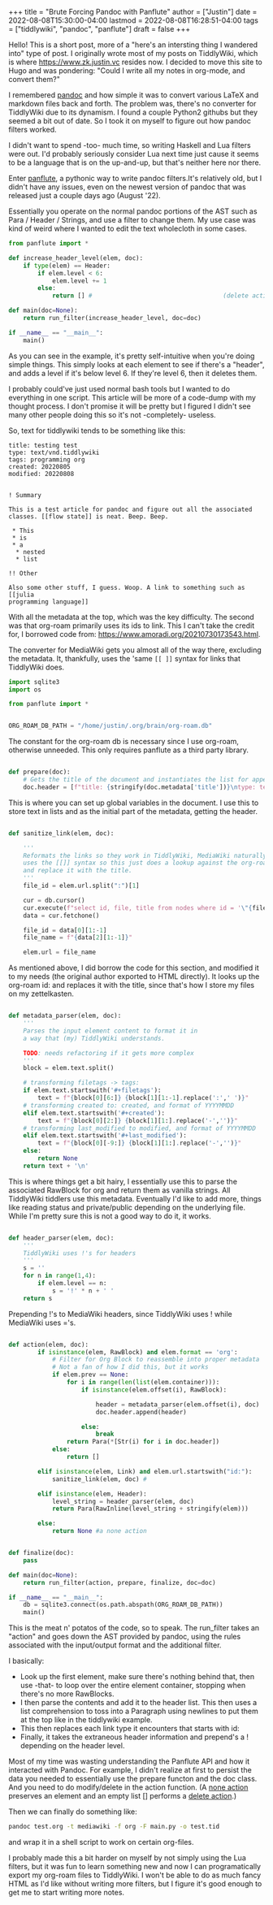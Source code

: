 +++
title = "Brute Forcing Pandoc with Panflute"
author = ["Justin"]
date = 2022-08-08T15:30:00-04:00
lastmod = 2022-08-08T16:28:51-04:00
tags = ["tiddlywiki", "pandoc", "panflute"]
draft = false
+++

Hello! This is a short post, more of a "here's an intersting thing I wandered
into" type of post. I originally wrote most of my posts on TiddlyWiki, which is
where <https://www.zk.justin.vc> resides now. I decided to move this site to Hugo
and was pondering: "Could I write all my notes in org-mode, and convert them?"

I remembered [pandoc](https://pandoc.org) and how simple it was to convert various LaTeX and markdown
files back and forth. The problem was, there's no converter for TiddlyWiki due
to its dynamism. I found a couple Python2 githubs but they seemed a bit out of
date. So I took it on myself to figure out how pandoc filters worked.

I didn't want to spend -too- much time, so writing Haskell and Lua filters were
out. I'd probably seriously consider Lua next time just cause it seems to be a
language that is on the up-and-up, but that's neither here nor there.

Enter [panflute](https://github.com/sergiocorreia/panflute), a pythonic way to write pandoc filters.It's relatively old, but
I didn't have any issues, even on the newest version of pandoc that was released
just a couple days ago (August '22).

Essentially you operate on the normal pandoc portions of the AST such as Para /
Header / Strings, and use a filter to change them. My use case was kind of weird
where I wanted to edit the text wholecloth in some cases.

```python { linenos=true, anchorlinenos=true, lineanchors=org-coderef--e1bcfb }
from panflute import *

def increase_header_level(elem, doc):
    if type(elem) == Header:
        if elem.level < 6:
            elem.level += 1
        else:
            return [] #                                    (delete action)

def main(doc=None):
    return run_filter(increase_header_level, doc=doc)

if __name__ == "__main__":
    main()
```

As you can see in the example, it's pretty self-intuitive when you're doing
simple things. This simply looks at each element to see if there's a "header",
and adds a level if it's below level 6. If they're level 6, then it deletes them.

I probably could've just used normal bash tools but I wanted to do everything in
one script. This article will be more of a code-dump with my thought process. I don't
promise it will be pretty but I figured I didn't see many other people doing
this so it's not -completely- useless.

So, text for tiddlywiki tends to be something like this:

```text
title: testing test
type: text/vnd.tiddlywiki
tags: programming org
created: 20220805
modified: 20220808


! Summary

This is a test article for pandoc and figure out all the associated classes. [[flow state]] is neat. Beep. Beep.

 * This
 * is
 * a
  * nested
  * list

!! Other

Also some other stuff, I guess. Woop. A link to something such as [[julia
programming language]]
```

With all the metadata at the top, which was the key difficulty. The second was
that org-roam primarily uses its ids to link. This I can't take the credit for,
I borrowed code from: <https://www.amoradi.org/20210730173543.html>.

The converter for MediaWiki gets you almost all of the way there, excluding the
metadata. It, thankfully, uses the 'same `[[ ]]` syntax for links that TiddlyWiki
does.

```python
import sqlite3
import os

from panflute import *


ORG_ROAM_DB_PATH = "/home/justin/.org/brain/org-roam.db"

```

The constant for the org-roam db is necessary since I use org-roam, otherwise
unneeded. This only requires panflute as a third party library.

```python

def prepare(doc):
    # Gets the title of the document and instantiates the list for appending
    doc.header = [f"title: {stringify(doc.metadata['title'])}\ntype: text/vnd.tiddlywiki\n"]

```

This is where you can set up global variables in the document. I use this to
store text in lists and as the initial part of the metadata, getting the header.

```python

def sanitize_link(elem, doc):

    '''
    Reformats the links so they work in TiddlyWiki, MediaWiki naturally
    uses the [[]] syntax so this just does a lookup against the org-roam id
    and replace it with the title.
    '''
    file_id = elem.url.split(":")[1]

    cur = db.cursor()
    cur.execute(f"select id, file, title from nodes where id = '\"{file_id}\"';")
    data = cur.fetchone()

    file_id = data[0][1:-1]
    file_name = f"{data[2][1:-1]}"

    elem.url = file_name
```

As mentioned above, I did borrow the code for this section, and modified it to
my needs (the original author exported to HTML directly). It looks up the
org-roam id: and replaces it with the title, since that's how I store my files
on my zettelkasten.

```python

def metadata_parser(elem, doc):
    '''
    Parses the input element content to format it in
    a way that (my) TiddlyWiki understands.

    TODO: needs refactoring if it gets more complex
    '''
    block = elem.text.split()

    # transforming filetags -> tags:
    if elem.text.startswith('#+filetags'):
        text = f"{block[0][6:]} {block[1][1:-1].replace(':',' ')}"
    # transforming created to: created, and format of YYYYMMDD
    elif elem.text.startswith('#+created'):
        text = f"{block[0][2:]} {block[1][1:].replace('-','')}"
    # transforming last_modified to modified, and format of YYYYMMDD
    elif elem.text.startswith('#+last_modified'):
        text = f"{block[0][-9:]} {block[1][1:].replace('-','')}"
    else:
        return None
    return text + '\n'

```

This is where things get a bit hairy, I essentially use this to parse the
associated RawBlock for org and return them as vanilla strings. All TiddlyWiki
tiddlers use this metadata. Eventually I'd like to add more, things like
reading status and private/public depending on the underlying file. While I'm
pretty sure this is not a good way to do it, it works.

```python

def header_parser(elem, doc):
    '''
    TiddlyWiki uses !'s for headers
    '''
    s = ''
    for n in range(1,4):
        if elem.level == n:
            s = '!' * n + ' '
    return s

```

Prepending !'s to MediaWiki headers, since TiddlyWiki uses ! while MediaWiki
uses ='s.

```python { linenos=true, anchorlinenos=true, lineanchors=org-coderef--8846f0 }

def action(elem, doc):
        if isinstance(elem, RawBlock) and elem.format == 'org':
            # Filter for Org Block to reassemble into proper metadata
            # Not a fan of how I did this, but it works
            if elem.prev == None:
                for i in range(len(list(elem.container))):
                    if isinstance(elem.offset(i), RawBlock):

                        header = metadata_parser(elem.offset(i), doc)
                        doc.header.append(header)

                    else:
                        break
                return Para(*[Str(i) for i in doc.header])
            else:
                return []

        elif isinstance(elem, Link) and elem.url.startswith("id:"):
            sanitize_link(elem, doc) #                                     (sanitize2)

        elif isinstance(elem, Header):
            level_string = header_parser(elem, doc)
            return Para(RawInline(level_string + stringify(elem)))

        else:
            return None #a none action                                     (none action)


def finalize(doc):
    pass

def main(doc=None):
    return run_filter(action, prepare, finalize, doc=doc)

if __name__ == "__main__":
    db = sqlite3.connect(os.path.abspath(ORG_ROAM_DB_PATH))
    main()

```

This is the meat n' potatos of the code, so to speak. The run_filter takes an
"action" and goes down the AST provided by pandoc, using the rules associated
with the input/output format and the additional filter.

I basically:

-   Look up the first element, make sure there's nothing behind that, then use
    -that- to loop over the entire element container, stopping when there's no more RawBlocks.
-   I then parse the contents and add it to the header list. This then uses a list
    comprehension to toss into a Paragraph using newlines to put them at the top like in the tiddlywiki example.
-   This then replaces each link type it encounters that starts with id:
-   Finally, it takes the extraneous header information and prepend's a !
    depending on the header level.

Most of my time was wasting understanding the Panflute API and how it interacted
with Pandoc. For example, I didn't realize at first to persist the data you
needed to essentially use the prepare functon and the doc class. And you need to
do modify/delete in the action function. (A [none action](#org-coderef--8846f0-26) preserves an element and an empty
list [] performs a [delete action](#org-coderef--e1bcfb-8).)

Then we can finally do something like:

```bash
pandoc test.org -t mediawiki -f org -F main.py -o test.tid
```

and wrap it in a shell script to work on certain org-files.

I probably made this a bit harder on myself by not simply using the Lua filters,
but it was fun to learn something new and now I can programatically export my
org-roam files to TiddlyWiki. I won't be able to do as much fancy HTML as I'd
like without writing more filters, but I figure it's good enough to get me to
start writing more notes.
